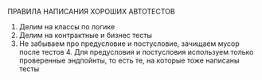 ПРАВИЛА НАПИСАНИЯ ХОРОШИХ АВТОТЕСТОВ

1. Делим на классы по логике
2. Делим на контрактные и бизнес тесты
3. Не забываем про предусловие и постусловие, зачищаем мусор после тестов
   4. Для предусловия и постусловия используем только проверенные эндпойнты, то есть те, на которые тоже написаны тесты
